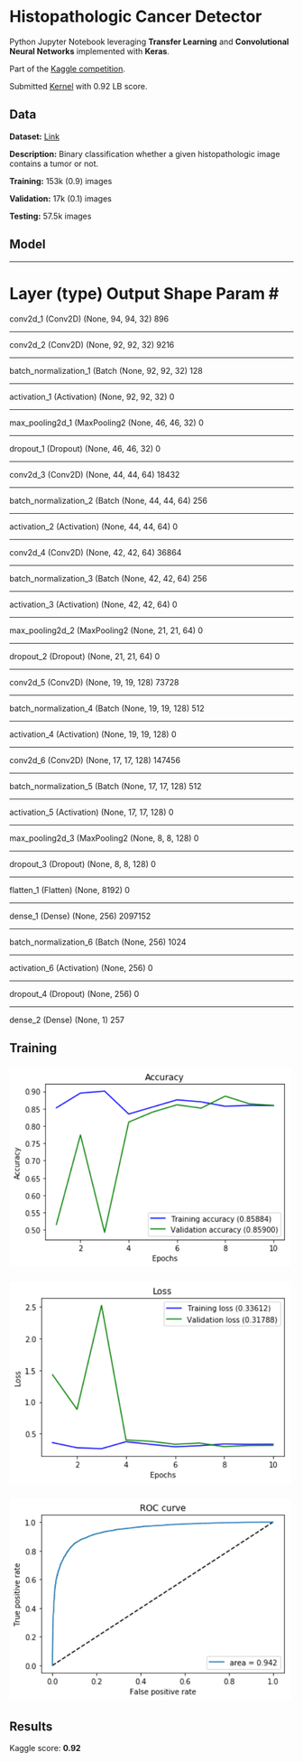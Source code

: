
# Histopathologic Cancer Detector

Python Jupyter Notebook leveraging **Transfer Learning**  and **Convolutional Neural Networks** implemented with **Keras**. 

Part of the [Kaggle competition](https://www.kaggle.com/c/histopathologic-cancer-detection). 

Submitted [Kernel](https://www.kaggle.com/jaumecloquellcapo/t-cnicas-de-soft-computing-cnn-v2) with 0.92 LB score.

## Data

**Dataset:** [Link](https://www.kaggle.com/c/histopathologic-cancer-detection/data)

**Description:** Binary classification whether a given histopathologic image contains a tumor or not.

**Training:** 153k (0.9) images

**Validation:** 17k (0.1) images

**Testing:** 57.5k images

## Model

_________________________________________________________________
Layer (type)                 Output Shape              Param #   
=================================================================
conv2d_1 (Conv2D)            (None, 94, 94, 32)        896       
_________________________________________________________________
conv2d_2 (Conv2D)            (None, 92, 92, 32)        9216      
_________________________________________________________________
batch_normalization_1 (Batch (None, 92, 92, 32)        128       
_________________________________________________________________
activation_1 (Activation)    (None, 92, 92, 32)        0         
_________________________________________________________________
max_pooling2d_1 (MaxPooling2 (None, 46, 46, 32)        0         
_________________________________________________________________
dropout_1 (Dropout)          (None, 46, 46, 32)        0         
_________________________________________________________________
conv2d_3 (Conv2D)            (None, 44, 44, 64)        18432     
_________________________________________________________________
batch_normalization_2 (Batch (None, 44, 44, 64)        256       
_________________________________________________________________
activation_2 (Activation)    (None, 44, 44, 64)        0         
_________________________________________________________________
conv2d_4 (Conv2D)            (None, 42, 42, 64)        36864     
_________________________________________________________________
batch_normalization_3 (Batch (None, 42, 42, 64)        256       
_________________________________________________________________
activation_3 (Activation)    (None, 42, 42, 64)        0         
_________________________________________________________________
max_pooling2d_2 (MaxPooling2 (None, 21, 21, 64)        0         
_________________________________________________________________
dropout_2 (Dropout)          (None, 21, 21, 64)        0         
_________________________________________________________________
conv2d_5 (Conv2D)            (None, 19, 19, 128)       73728     
_________________________________________________________________
batch_normalization_4 (Batch (None, 19, 19, 128)       512       
_________________________________________________________________
activation_4 (Activation)    (None, 19, 19, 128)       0         
_________________________________________________________________
conv2d_6 (Conv2D)            (None, 17, 17, 128)       147456    
_________________________________________________________________
batch_normalization_5 (Batch (None, 17, 17, 128)       512       
_________________________________________________________________
activation_5 (Activation)    (None, 17, 17, 128)       0         
_________________________________________________________________
max_pooling2d_3 (MaxPooling2 (None, 8, 8, 128)         0         
_________________________________________________________________
dropout_3 (Dropout)          (None, 8, 8, 128)         0         
_________________________________________________________________
flatten_1 (Flatten)          (None, 8192)              0         
_________________________________________________________________
dense_1 (Dense)              (None, 256)               2097152   
_________________________________________________________________
batch_normalization_6 (Batch (None, 256)               1024      
_________________________________________________________________
activation_6 (Activation)    (None, 256)               0         
_________________________________________________________________
dropout_4 (Dropout)          (None, 256)               0         
_________________________________________________________________
dense_2 (Dense)              (None, 1)                 257      


## Training

<h3>
  <img src="assets/model3Ac.png" width="500">
</h3>

<h3>
  <img src="assets/model3Los.png" width="500">
</h3>

<h3>
  <img src="assets/model3Roc.png" width="500">
</h3>

## Results

Kaggle score: **0.92**
